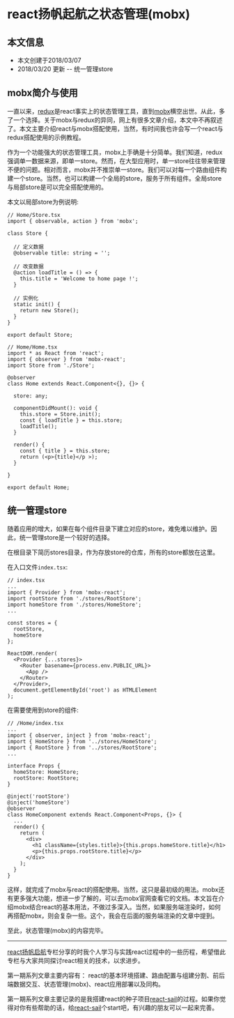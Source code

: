 # react扬帆起航之状态管理(mobx)

## 本文信息
+ 本文创建于2018/03/07
+ 2018/03/20 更新 -- 统一管理store

## mobx简介与使用
一直以来，[redux](https://redux.js.org/)是react事实上的状态管理工具，直到[mobx](https://github.com/mobxjs/mobx)横空出世。从此，多了一个选择。关于mobx与redux的异同，网上有很多文章介绍，本文中不再叙述了。本文主要介绍react与mobx搭配使用，当然，有时间我也许会写一个react与redux搭配使用的示例教程。

作为一个功能强大的状态管理工具，mobx上手确是十分简单。我们知道，redux强调单一数据来源，即单一store。然而，在大型应用时，单一store往往带来管理不便的问题。相对而言，mobx并不推崇单一store。我们可以对每一个路由组件构建一个store。当然，也可以构建一个全局的store，服务于所有组件。全局store与局部store是可以完全搭配使用的。

本文以局部store为例说明:

```tsx
// Home/Store.tsx
import { observable, action } from 'mobx';

class Store {

  // 定义数据
  @observable title: string = '';

  // 改变数据
  @action loadTitle = () => {
    this.title = 'Welcome to home page !';
  }

  // 实例化
  static init() {
    return new Store();
  }
}

export default Store;
```

```tsx
// Home/Home.tsx
import * as React from 'react';
import { observer } from 'mobx-react';
import Store from './Store';

@observer
class Home extends React.Component<{}, {}> {

  store: any;

  componentDidMount(): void {
    this.store = Store.init();
    const { loadTitle } = this.store;
    loadTitle();
  }

  render() {
    const { title } = this.store;
    return (<p>{title}</p >);
  }

}

export default Home;
```

## 统一管理store
随着应用的增大，如果在每个组件目录下建立对应的store，难免难以维护。因此，统一管理store是一个较好的选择。

在根目录下简历stores目录，作为存放store的仓库，所有的store都放在这里。

在入口文件`index.tsx`:
```tsx
// index.tsx
...
import { Provider } from 'mobx-react';
import rootStore from './stores/RootStore';
import homeStore from './stores/HomeStore';
...

const stores = {
  rootStore,
  homeStore
};

ReactDOM.render(
  <Provider {...stores}>
    <Router basename={process.env.PUBLIC_URL}>
      <App />
    </Router>
  </Provider>,
  document.getElementById('root') as HTMLElement
);
```

在需要使用到store的组件:
```tsx
// /Home/index.tsx
...
import { observer, inject } from 'mobx-react';
import { HomeStore } from '../stores/HomeStore';
import { RootStore } from '../stores/RootStore';
...

interface Props {
  homeStore: HomeStore;
  rootStore: RootStore;
}

@inject('rootStore')
@inject('homeStore')
@observer
class HomeComponent extends React.Component<Props, {}> {
  ...
  render() {
    return (
      <div>
        <h1 className={styles.title}>{this.props.homeStore.title}</h1>
        <p>{this.props.rootStore.title}</p>
      </div>
    );
  }
}
```


这样，就完成了mobx与react的搭配使用。当然，这只是最初级的用法。mobx还有更多强大功能，想进一步了解的，可以去mobx官网查看它的文档。本文旨在介绍mobx结合react的基本用法，不做过多深入。当然，如果服务端渲染时，如何再搭配mobx，则会复杂一些。这个，我会在后面的服务端渲染的文章中提到。


至此，状态管理(mobx)的内容完毕。

***

[react扬帆启航](https://segmentfault.com/blog/react-sail)专栏分享的时我个人学习与实践react过程中的一些历程，希望借此专栏与大家共同探讨react相关的技术，以求进步。

第一期系列文章主要内容有： react的基本环境搭建、路由配置与组建分割、前后端数据交互、状态管理(mobx)、react应用部署以及同构。

第一期系列文章主要记录的是我搭建react的种子项目[react-sail](https://github.com/vdfor/react-sail)的过程。如果你觉得对你有些帮助的话，给[react-sail](https://github.com/vdfor/react-sail)个start吧，有兴趣的朋友可以一起来完善。
